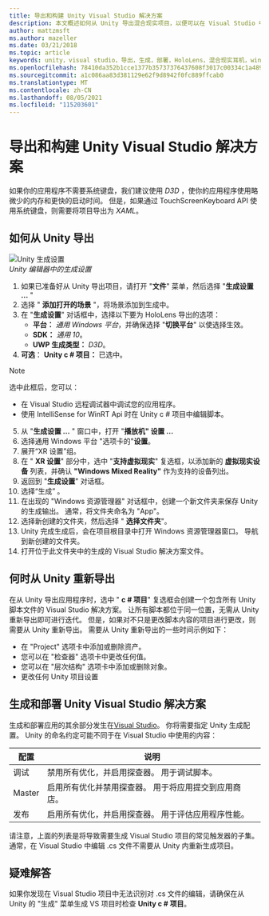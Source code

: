 ```yaml
---
title: 导出和构建 Unity Visual Studio 解决方案
description: 本文概述如何从 Unity 导出混合现实项目，以便可以在 Visual Studio 中生成和部署。
author: mattzmsft
ms.author: mazeller
ms.date: 03/21/2018
ms.topic: article
keywords: unity，visual studio，导出，生成，部署，HoloLens，混合现实耳机，windows mixed reality 耳机，虚拟现实耳机，UWP，部署
ms.openlocfilehash: 78410da352b1cce1377b35737376437608f3017c00334c1a489ede26d5170d2d
ms.sourcegitcommit: a1c086aa83d381129e62f9d8942f0fc889ffcab0
ms.translationtype: MT
ms.contentlocale: zh-CN
ms.lasthandoff: 08/05/2021
ms.locfileid: "115203601"
---
```

# <a name="exporting-and-building-a-unity-visual-studio-solution"></a>导出和构建 Unity Visual Studio 解决方案

如果你的应用程序不需要系统键盘，我们建议使用 *D3D* ，使你的应用程序使用略微少的内存和更快的启动时间。 但是，如果通过 TouchScreenKeyboard API 使用系统键盘，则需要将项目导出为 *XAML*。

## <a name="how-to-export-from-unity"></a>如何从 Unity 导出

![Unity 生成设置](images/unitybuildsettings-300px.png)<br>
*Unity 编辑器中的生成设置*

1. 如果已准备好从 Unity 导出项目，请打开 "**文件**" 菜单，然后选择 "**生成设置 ...** "
2. 选择 " **添加打开的场景** "，将场景添加到生成中。
3. 在 "**生成设置**" 对话框中，选择以下要为 HoloLens 导出的选项：
   * **平台：** *通用 Windows 平台*，并确保选择 "**切换平台**" 以使选择生效。
   * **SDK：** *通用 10*。
   * **UWP 生成类型：** *D3D*。
4. **可选**： **Unity c # 项目：** 已选中。

>[!NOTE]
>选中此框后，您可以：
>* 在 Visual Studio 远程调试器中调试您的应用程序。
>* 使用 IntelliSense for WinRT Api 时在 Unity c # 项目中编辑脚本。

5. 从 "**生成设置 ...** " 窗口中，打开 "**播放机" 设置 ...**
6. 选择通用 Windows 平台 "选项卡的"**设置**。
7. 展开“XR 设置”组。
8. 在 " **XR 设置**" 部分中，选中 "**支持虚拟现实**" 复选框，以添加新的 **虚拟现实设备** 列表，并确认 **"Windows Mixed Reality"** 作为支持的设备列出。
9. 返回到 "**生成设置**" 对话框。
10. 选择“生成”  。
11. 在出现的 "Windows 资源管理器" 对话框中，创建一个新文件夹来保存 Unity 的生成输出。 通常，将文件夹命名为 "App"。
12. 选择新创建的文件夹，然后选择 " **选择文件夹**"。
13. Unity 完成生成后，会在项目根目录中打开 Windows 资源管理器窗口。 导航到新创建的文件夹。
14. 打开位于此文件夹中的生成的 Visual Studio 解决方案文件。

## <a name="when-to-re-export-from-unity"></a>何时从 Unity 重新导出

在从 Unity 导出应用程序时，选中 " **c # 项目**" 复选框会创建一个包含所有 Unity 脚本文件的 Visual Studio 解决方案。 让所有脚本都位于同一位置，无需从 Unity 重新导出即可进行迭代。 但是，如果对不只是更改脚本内容的项目进行更改，则需要从 Unity 重新导出。 需要从 Unity 重新导出的一些时间示例如下：
* 在 "Project" 选项卡中添加或删除资产。
* 您可以在 "检查器" 选项卡中更改任何值。
* 您可以在 "层次结构" 选项卡中添加或删除对象。
* 更改任何 Unity 项目设置

## <a name="building-and-deploying-a-unity-visual-studio-solution"></a>生成和部署 Unity Visual Studio 解决方案

生成和部署应用的其余部分发生在[Visual Studio](../platform-capabilities-and-apis/using-visual-studio.md)。 你将需要指定 Unity 生成配置。 Unity 的命名约定可能不同于在 Visual Studio 中使用的内容：

|  配置  |  说明 | 
|----------|----------|
|  调试  |  禁用所有优化，并启用探查器。 用于调试脚本。 | 
|  Master  |  启用所有优化并禁用探查器。 用于将应用提交到应用商店。 | 
|  发布  |  启用所有优化，并启用探查器。 用于评估应用程序性能。 | 

请注意，上面的列表是将导致需要生成 Visual Studio 项目的常见触发器的子集。 通常，在 Visual Studio 中编辑 .cs 文件不需要从 Unity 内重新生成项目。

## <a name="troubleshooting"></a>疑难解答

如果你发现在 Visual Studio 项目中无法识别对 .cs 文件的编辑，请确保在从 Unity 的 "生成" 菜单生成 VS 项目时检查 **Unity c # 项目**。
